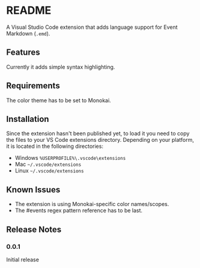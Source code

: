 # README

A Visual Studio Code extension that adds language support for Event Markdown (`.emd`). 

## Features

Currently it adds simple syntax highlighting.

## Requirements

The color theme has to be set to Monokai.

## Installation

Since the extension hasn't been published yet, to load it you need to copy the files to your VS Code extensions directory. Depending on your platform, it is located in the following directories:

* Windows `%USERPROFILE%\.vscode\extensions`
* Mac `~/.vscode/extensions`
* Linux `~/.vscode/extensions`

## Known Issues

* The extension is using Monokai-specific color names/scopes.
* The #events regex pattern reference has to be last.

## Release Notes

### 0.0.1

Initial release
